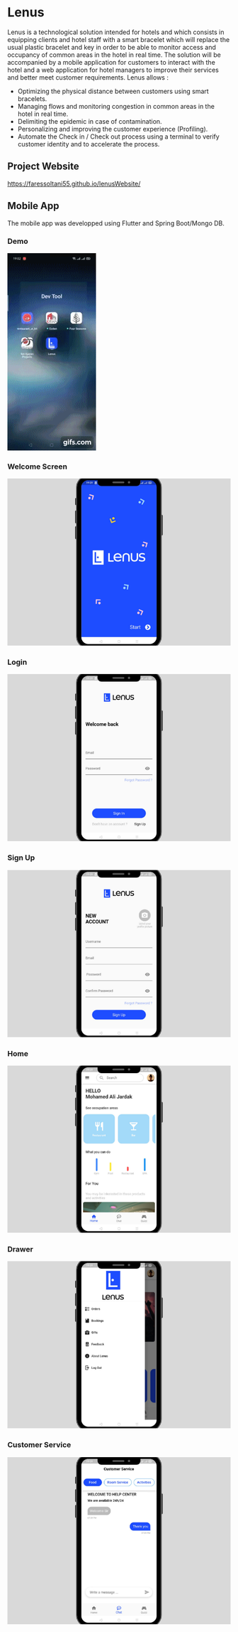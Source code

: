 # Lenus
Lenus is a technological solution intended for hotels and which consists in equipping clients and hotel staff with a smart bracelet which will replace the usual plastic bracelet and key in order to be able to monitor access and occupancy of common areas in the hotel in real time.
The solution will be accompanied by a mobile application for customers to interact with the hotel and a web application for hotel managers to improve their services and better meet customer requirements.
Lenus allows :
- Optimizing the physical distance between customers using smart bracelets.
- Managing flows and monitoring congestion in common areas in the hotel in real time.
- Delimiting the epidemic in case of contamination.
- Personalizing and improving the customer experience (Profiling).
- Automate the Check in / Check out process using a terminal to verify customer identity and to accelerate the process.

## Project Website
https://faressoltani55.github.io/lenusWebsite/ 

## Mobile App

The mobile app was developped using Flutter and Spring Boot/Mongo DB.

### Demo 

![Demo](https://github.com/dalijardak/Lenus/blob/master/screens/demo.gif)

### Welcome Screen

![Welcome Screen](https://github.com/dalijardak/Lenus/blob/master/screens/image_large.jpeg)

### Login 

![login](https://github.com/dalijardak/Lenus/blob/master/screens/login_page.jpeg)

### Sign Up 

![sign up](https://github.com/dalijardak/Lenus/blob/master/screens/signup_page.jpeg)

### Home

![home](https://github.com/dalijardak/Lenus/blob/master/screens/home_page.jpeg)

### Drawer

![drawer](https://github.com/dalijardak/Lenus/blob/master/screens/drawer.jpeg)

### Customer Service

![customer_service](https://github.com/dalijardak/Lenus/blob/master/screens/customer_service.jpeg)


